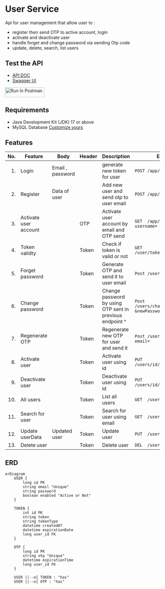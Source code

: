 # User Service
Api for user management that allow user to :
- register then send OTP to active account, login
- activate and deactivate user 
- handle forget and change password via sending Otp code
- update, delete, search, list users

## Test the API
- [API DOC](http://localhost:8080/v3/api-docs)
- [Swagger UI](http://localhost:8080/swagger-ui/index.html)

[<img src="https://run.pstmn.io/button.svg" alt="Run In Postman" style="width: 128px; height: 32px;">](https://app.getpostman.com/run-collection/31722824-c1fea63c-fca4-41b5-a5fc-eaaf3b09e17e?action=collection%2Ffork&source=rip_markdown&collection-url=entityId%3D31722824-c1fea63c-fca4-41b5-a5fc-eaaf3b09e17e%26entityType%3Dcollection%26workspaceId%3D2f8749ed-66fa-4b6a-b9ac-c7b32f4100c6)

## Requirements
- Java Development Kit (JDK) 17 or above
- MySQL Database [Customize yours](https://github.com/salma-4/ToDo-API/blob/main/UserService/src/main/resources/application.yml)

## Features

| No. | Feature               | Body             | Header | Description                                              | Endpoint                                         |
|----:|-----------------------|------------------|--------|----------------------------------------------------------|--------------------------------------------------|
|  1. | Login                 | Email , password |        | generate new token for user                              | `POST /app/auth/login `                          |
|  2. | Register              | Data of user     |        | Add new user and send otp to user email                  | `POST /app/auth/register `                       |
|  3. | Activate user account |                  | OTP    | Activate user account by email and OTP send              | `GET  /app/auth/activate?username= `             |
|  4. | Token validty         |                  | Token  | Check if token is valid or not                           | `GET  /user/token/validation `                   |
|  5. | Forget password       |                  | Token  | Generate OTP and send it to user email                   | `Post /users/forgetPassword `                    |
|  6. | Change password       |                  | Token  | Change password by using OTP sent in previous endpoint ^ | `Post /users/changePassword?otp= &newPassword= ` |
|  7. | Regenerate OTP        |                  | Token  | Regenerate new OTP for user and send it                  | `Post /users/regenerateOtp?email= `              |
|  8. | Activate user         |                  | Token  | Activate user using id                                   | `PUT  /users/id/{id}/activated `                 |
|  9. | Deactivate user       |                  | Token  | Deactivate user using id                                 | `PUT  /users/id/{id}/deactivated `               |
| 10. | All users             |                  | Token  | List all users                                           | `GET  /users  `                                  |
| 11. | Search for user       |                  | Token  | Search for user using email                              | `GET  /users/email/{email}  `                    |
| 12. | Update userData       | Updated user     | Token  | Update user                                              | `PUT  /users/id/{id}/user  `                     |
| 13. | Delete user           |                  | Token  | Delete user                                              | `DEL  /users/id/{id}   `                         |


## ERD

```mermaid
erDiagram
    USER {
        long id PK
        string email "Unique"
        string password 
        boolean enabled "Active or Not"
    }
    
    TOKEN {
        int id PK
        string token
        string tokenType
        datetime createdAT
        datetime expirationDate
        long user_id FK
    }
    
    OTP {
        long id PK
        string otp "Unique"
        datetime expirationTime
        long user_id FK
    }
    
    USER ||--o{ TOKEN : "has"
    USER ||--o{ OTP : "has"




